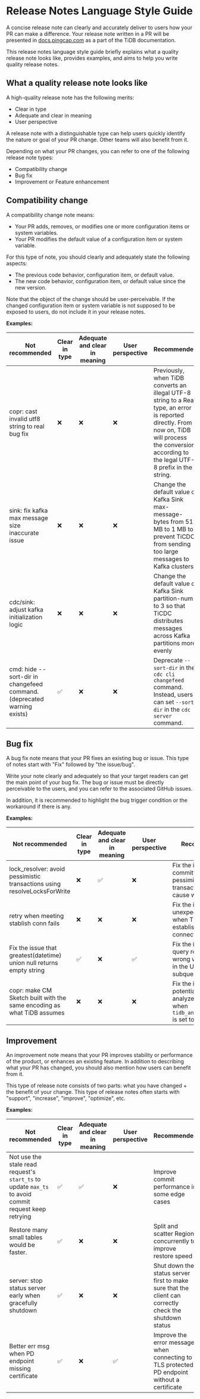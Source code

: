 # Release Notes Language Style Guide

A concise release note can clearly and accurately deliver to users how your PR can make a difference. Your release note written in a PR will be presented in [docs.pingcap.com](https://docs.pingcap.com/tidb/stable/release-notes) as a part of the TiDB documentation.

This release notes language style guide briefly explains what a quality release note looks like, provides examples, and aims to help you write quality release notes.

## What a quality release note looks like

A high-quality release note has the following merits:

- Clear in type
- Adequate and clear in meaning
- User perspective

A release note with a distinguishable type can help users quickly identify the nature or goal of your PR change. Other teams will also benefit from it.

Depending on what your PR changes, you can refer to one of the following release note types:

- Compatibility change
- Bug fix
- Improvement or Feature enhancement

## Compatibility change

A compatibility change note means:

- Your PR adds, removes, or modifies one or more configuration items or system variables.
- Your PR modifies the default value of a configuration item or system variable.

For this type of note, you should clearly and adequately state the following aspects:

- The previous code behavior, configuration item, or default value.
- The new code behavior, configuration item, or default value since the new version.

Note that the object of the change should be user-perceivable. If the changed configuration item or system variable is not supposed to be exposed to users, do not include it in your release notes.

**Examples:**

| **Not recommended**                                          | **Clear in type** | **Adequate and clear in meaning** | **User perspective** | Recommended                                                  |
| ------------------------------------------------------------ | ----------------- | --------------------------------- | -------------------- | ------------------------------------------------------------ |
| copr: cast invalid utf8 string to real bug fix               | ❌                 | ❌                                 | ❌                    | Previously, when TiDB converts an illegal UTF-8 string to a Real type, an error is reported directly. From now on, TiDB will process the conversion according to the legal UTF-8 prefix in the string. |
| sink: fix kafka max message size inaccurate issue            | ❌                 | ❌                                 | ❌                    | Change the default value of Kafka Sink max-message-bytes from 512 MB to 1 MB to prevent TiCDC from sending too large messages to Kafka clusters |
| cdc/sink: adjust kafka initialization logic                  | ❌                 | ❌                                 | ❌                    | Change the default value of Kafka Sink partition-num to 3 so that TiCDC distributes messages across Kafka partitions more evenly |
| cmd: hide --sort-dir in changefeed command. (deprecated warning exists) | ✅                 | ❌                                 | ❌                    | Deprecate `--sort-dir` in the `cdc cli changefeed` command. Instead, users can set `--sort-dir` in the `cdc server` command. |

## Bug fix

A bug fix note means that your PR fixes an existing bug or issue. This type of notes start with "Fix" followed by "the issue/bug".

Write your note clearly and adequately so that your target readers can get the main point of your bug fix. The bug or issue must be directly perceivable to the users, and you can refer to the associated GitHub issues.

In addition, it is recommended to highlight the bug trigger condition or the workaround if there is any.

**Examples:**

| **Not recommended**                                          | **Clear in type** | **Adequate and clear in meaning** | **User perspective** | Recommended                                                  |
| ------------------------------------------------------------ | ----------------- | --------------------------------- | -------------------- | ------------------------------------------------------------ |
| lock_resolver: avoid pessimistic transactions using resolveLocksForWrite | ❌                 | ✅                                 | ❌                    | Fix the issue that committing pessimistic transactions might cause write conflict |
| retry when meeting stablish conn fails                       | ❌                 | ❌                                 | ❌                    | Fix the issue of unexpected results when TiFlash fails to establish MPP connections |
| Fix the issue that greatest(datetime) union null returns empty string | ✅                 | ❌                                 | ✅                    | Fix the issue that the query result might be wrong when NULL is in the UNION subquery |
| copr: make CM Sketch built with the same encoding as what TiDB assumes | ❌                 | ❌                                 | ❌                    | Fix the issue of potential wrong analyzed statistics when `tidb_analyze_version` is set to `1` |

## Improvement

An improvement note means that your PR improves stability or performance of the product, or enhances an existing feature. In addition to describing what your PR has changed, you should also mention how users can benefit from it.

This type of release note consists of two parts: what you have changed + the benefit of your change. This type of release notes often starts with "support", "increase", "improve", "optimize", etc.

**Examples:**

| **Not recommended**                                          | **Clear in type** | **Adequate and clear in meaning** | **User perspective** | Recommended                                                  |
| ------------------------------------------------------------ | ----------------- | --------------------------------- | -------------------- | ------------------------------------------------------------ |
| Not use the stale read request's `start_ts` to update `max_ts` to avoid commit request keep retrying | ✅                 | ✅                                 | ❌                    | Improve commit performance in some edge cases |
| Restore many small tables would be faster.                   | ✅                 | ❌                                 | ❌                    | Split and scatter Regions concurrently to improve restore speed |
| server: stop status server early when gracefully shutdown    | ✅                 | ❌                                 | ❌                    | Shut down the status server first to make sure that the client can correctly check the shutdown status |
| Better err msg when PD endpoint missing certificate          | ✅                 | ❌                                 | ✅                    | Improve the error message when connecting to a TLS protected PD endpoint without a certificate |
